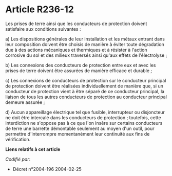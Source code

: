 # Article R236-12

Les prises de terre ainsi que les conducteurs de protection doivent satisfaire aux conditions suivantes :

a) Les dispositions générales de leur installation et les métaux entrant dans leur composition doivent être choisis de
manière à éviter toute dégradation due à des actions mécaniques et thermiques et à résister à l'action corrosive du sol et
des milieux traversés ainsi qu'aux effets de l'électrolyse ;

b) Les connexions des conducteurs de protection entre eux et avec les prises de terre doivent être assurées de manière
efficace et durable ;

c) Les connexions de conducteurs de protection sur le conducteur principal de protection doivent être réalisées
individuellement de manière que, si un conducteur de protection vient à être séparé de ce conducteur principal, la liaison de
tous les autres conducteurs de protection au conducteur principal demeure assurée ;

d) Aucun appareillage électrique tel que fusible, interrupteur ou disjoncteur ne doit être intercalé dans les conducteurs de
protection ; toutefois, cette interdiction ne s'oppose pas à ce que l'on insère sur certains conducteurs de terre une
barrette démontable seulement au moyen d'un outil, pour permettre d'interrompre momentanément leur continuité aux fins de
vérification.

**Liens relatifs à cet article**

_Codifié par_:

  - Décret n°2004-196 2004-02-25
